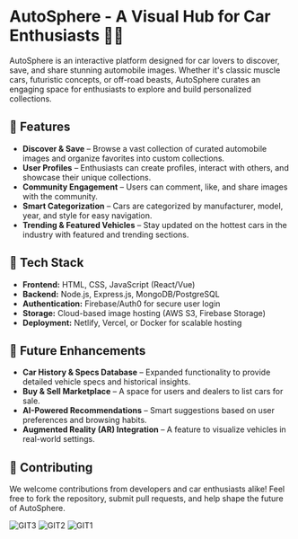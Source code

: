 # AutoSphere - A Visual Hub for Car Enthusiasts 🚗✨

AutoSphere is an interactive platform designed for car lovers to discover, save, and share stunning automobile images. Whether it's classic muscle cars, futuristic concepts, or off-road beasts, AutoSphere curates an engaging space for enthusiasts to explore and build personalized collections.

## 🌟 Features
- **Discover & Save** – Browse a vast collection of curated automobile images and organize favorites into custom collections.
- **User Profiles** – Enthusiasts can create profiles, interact with others, and showcase their unique collections.
- **Community Engagement** – Users can comment, like, and share images with the community.
- **Smart Categorization** – Cars are categorized by manufacturer, model, year, and style for easy navigation.
- **Trending & Featured Vehicles** – Stay updated on the hottest cars in the industry with featured and trending sections.

## 🔧 Tech Stack
- **Frontend:** HTML, CSS, JavaScript (React/Vue)
- **Backend:** Node.js, Express.js, MongoDB/PostgreSQL
- **Authentication:** Firebase/Auth0 for secure user login
- **Storage:** Cloud-based image hosting (AWS S3, Firebase Storage)
- **Deployment:** Netlify, Vercel, or Docker for scalable hosting

## 🚀 Future Enhancements
- **Car History & Specs Database** – Expanded functionality to provide detailed vehicle specs and historical insights.
- **Buy & Sell Marketplace** – A space for users and dealers to list cars for sale.
- **AI-Powered Recommendations** – Smart suggestions based on user preferences and browsing habits.
- **Augmented Reality (AR) Integration** – A feature to visualize vehicles in real-world settings.

## 🤝 Contributing
We welcome contributions from developers and car enthusiasts alike! Feel free to fork the repository, submit pull requests, and help shape the future of AutoSphere.

![GIT3](https://github.com/user-attachments/assets/1ca1cf04-1617-4b8c-8c49-d7aa60ed222c)
![GIT2](https://github.com/user-attachments/assets/df01fcf6-62b9-4cce-bf00-6a20e284ad9c)
![GIT1](https://github.com/user-attachments/assets/28a8af16-8949-4662-ae94-06a10d567b9b)



